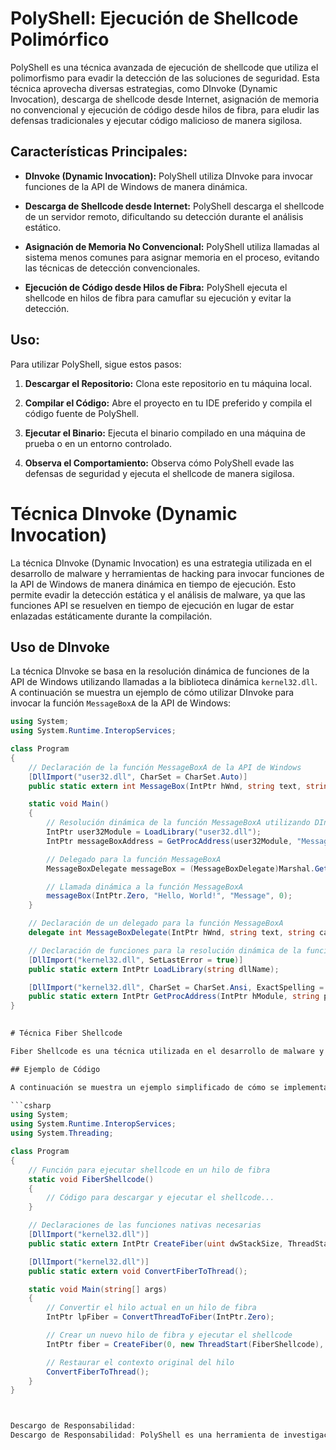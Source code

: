 # PolyShell: Ejecución de Shellcode Polimórfico

PolyShell es una técnica avanzada de ejecución de shellcode que utiliza el polimorfismo para evadir la detección de las soluciones de seguridad. Esta técnica aprovecha diversas estrategias, como DInvoke (Dynamic Invocation), descarga de shellcode desde Internet, asignación de memoria no convencional y ejecución de código desde hilos de fibra, para eludir las defensas tradicionales y ejecutar código malicioso de manera sigilosa.

## Características Principales:

- **DInvoke (Dynamic Invocation):** PolyShell utiliza DInvoke para invocar funciones de la API de Windows de manera dinámica.
  
- **Descarga de Shellcode desde Internet:** PolyShell descarga el shellcode de un servidor remoto, dificultando su detección durante el análisis estático.
  
- **Asignación de Memoria No Convencional:** PolyShell utiliza llamadas al sistema menos comunes para asignar memoria en el proceso, evitando las técnicas de detección convencionales.
  
- **Ejecución de Código desde Hilos de Fibra:** PolyShell ejecuta el shellcode en hilos de fibra para camuflar su ejecución y evitar la detección.

## Uso:

Para utilizar PolyShell, sigue estos pasos:

1. **Descargar el Repositorio:** Clona este repositorio en tu máquina local.

2. **Compilar el Código:** Abre el proyecto en tu IDE preferido y compila el código fuente de PolyShell.

3. **Ejecutar el Binario:** Ejecuta el binario compilado en una máquina de prueba o en un entorno controlado.

4. **Observa el Comportamiento:** Observa cómo PolyShell evade las defensas de seguridad y ejecuta el shellcode de manera sigilosa.


# Técnica DInvoke (Dynamic Invocation)

La técnica DInvoke (Dynamic Invocation) es una estrategia utilizada en el desarrollo de malware y herramientas de hacking para invocar funciones de la API de Windows de manera dinámica en tiempo de ejecución. Esto permite evadir la detección estática y el análisis de malware, ya que las funciones API se resuelven en tiempo de ejecución en lugar de estar enlazadas estáticamente durante la compilación.

## Uso de DInvoke

La técnica DInvoke se basa en la resolución dinámica de funciones de la API de Windows utilizando llamadas a la biblioteca dinámica `kernel32.dll`. A continuación se muestra un ejemplo de cómo utilizar DInvoke para invocar la función `MessageBoxA` de la API de Windows:

```csharp
using System;
using System.Runtime.InteropServices;

class Program
{
    // Declaración de la función MessageBoxA de la API de Windows
    [DllImport("user32.dll", CharSet = CharSet.Auto)]
    public static extern int MessageBox(IntPtr hWnd, string text, string caption, uint type);

    static void Main()
    {
        // Resolución dinámica de la función MessageBoxA utilizando DInvoke
        IntPtr user32Module = LoadLibrary("user32.dll");
        IntPtr messageBoxAddress = GetProcAddress(user32Module, "MessageBoxA");

        // Delegado para la función MessageBoxA
        MessageBoxDelegate messageBox = (MessageBoxDelegate)Marshal.GetDelegateForFunctionPointer(messageBoxAddress, typeof(MessageBoxDelegate));

        // Llamada dinámica a la función MessageBoxA
        messageBox(IntPtr.Zero, "Hello, World!", "Message", 0);
    }

    // Declaración de un delegado para la función MessageBoxA
    delegate int MessageBoxDelegate(IntPtr hWnd, string text, string caption, uint type);

    // Declaración de funciones para la resolución dinámica de la función MessageBoxA
    [DllImport("kernel32.dll", SetLastError = true)]
    public static extern IntPtr LoadLibrary(string dllName);

    [DllImport("kernel32.dll", CharSet = CharSet.Ansi, ExactSpelling = true, SetLastError = true)]
    public static extern IntPtr GetProcAddress(IntPtr hModule, string procName);
}
   

# Técnica Fiber Shellcode

Fiber Shellcode es una técnica utilizada en el desarrollo de malware y herramientas de hacking para ejecutar código malicioso en un hilo de fibra en lugar de un hilo tradicional en un proceso de Windows. Esta técnica se utiliza para evadir la detección de seguridad y camuflar la ejecución del shellcode.

## Ejemplo de Código

A continuación se muestra un ejemplo simplificado de cómo se implementa la técnica de Fiber Shellcode en C#:

```csharp
using System;
using System.Runtime.InteropServices;
using System.Threading;

class Program
{
    // Función para ejecutar shellcode en un hilo de fibra
    static void FiberShellcode()
    {
        // Código para descargar y ejecutar el shellcode...
    }

    // Declaraciones de las funciones nativas necesarias
    [DllImport("kernel32.dll")]
    public static extern IntPtr CreateFiber(uint dwStackSize, ThreadStart lpStartAddress, IntPtr lpParameter);

    [DllImport("kernel32.dll")]
    public static extern void ConvertFiberToThread();

    static void Main(string[] args)
    {
        // Convertir el hilo actual en un hilo de fibra
        IntPtr lpFiber = ConvertThreadToFiber(IntPtr.Zero);

        // Crear un nuevo hilo de fibra y ejecutar el shellcode
        IntPtr fiber = CreateFiber(0, new ThreadStart(FiberShellcode), IntPtr.Zero);

        // Restaurar el contexto original del hilo
        ConvertFiberToThread();
    }
}



Descargo de Responsabilidad:
Descargo de Responsabilidad: PolyShell es una herramienta de investigación diseñada para demostrar técnicas avanzadas de evasión de seguridad. El uso de PolyShell con fines maliciosos está estrictamente prohibido. Los autores y los contribuyentes no se hacen responsables del uso indebido de esta herramienta.


